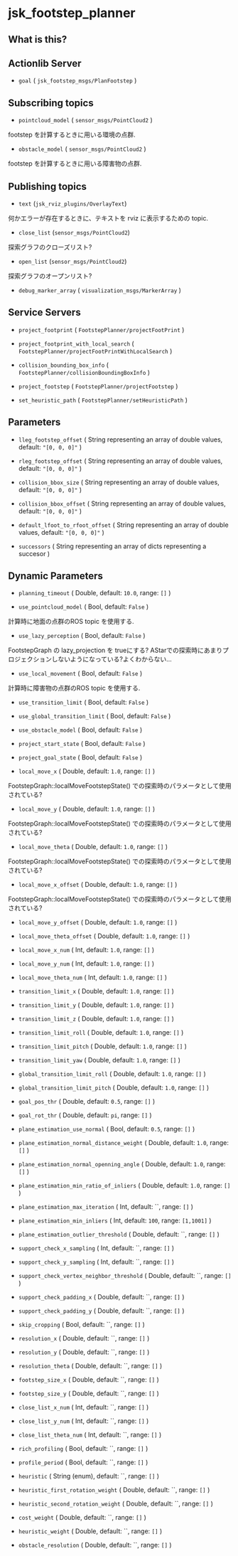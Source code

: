 # jsk\_footstep\_planner

## What is this?


## Actionlib Server

* `goal` ( `jsk_footstep_msgs/PlanFootstep` )


## Subscribing topics

* `pointcloud_model` ( `sensor_msgs/PointCloud2` )

footstep を計算するときに用いる環境の点群.

* `obstacle_model` ( `sensor_msgs/PointCloud2` )

footstep を計算するときに用いる障害物の点群.


## Publishing topics

* `text` (`jsk_rviz_plugins/OverlayText`)

何かエラーが存在するときに、テキストを rviz に表示するための topic.

* `close_list` (`sensor_msgs/PointCloud2`)

探索グラフのクローズリスト?

* `open_list` (`sensor_msgs/PointCloud2`)

探索グラフのオープンリスト?

* `debug_marker_array` ( `visualization_msgs/MarkerArray` )


## Service Servers

* `project_footprint` ( `FootstepPlanner/projectFootPrint` )

* `project_footprint_with_local_search` ( `FootstepPlanner/projectFootPrintWithLocalSearch` )

* `collision_bounding_box_info` ( `FootstepPlanner/collisionBoundingBoxInfo` )

* `project_footstep` ( `FootstepPlanner/projectFootstep` )

* `set_heuristic_path` ( `FootstepPlanner/setHeuristicPath` )


## Parameters

* `lleg_footstep_offset` ( String representing an array of double values, default: `"[0, 0, 0]"` )

* `rleg_footstep_offset` ( String representing an array of double values, default: `"[0, 0, 0]"` )

* `collision_bbox_size` ( String representing an array of double values, default: `"[0, 0, 0]"` )

* `collision_bbox_offset` ( String representing an array of double values, default: `"[0, 0, 0]"` )

* `default_lfoot_to_rfoot_offset` ( String representing an array of double values, default: `"[0, 0, 0]"` )

* `successors` ( String representing an array of dicts representing a succesor )


## Dynamic Parameters

* `planning_timeout` ( Double, default: `10.0`, range: `[]` )

* `use_pointcloud_model` ( Bool, default: `False` )

計算時に地面の点群のROS topic を使用する.

* `use_lazy_perception` ( Bool, default: `False` )

FootstepGraph の lazy_projection を trueにする?
AStarでの探索時にあまりプロジェクションしないようになっている?よくわからない...

* `use_local_movement` ( Bool, default: `False` )

計算時に障害物の点群のROS topic を使用する.

* `use_transition_limit` ( Bool, default: `False` )

* `use_global_transition_limit` ( Bool, default: `False` )

* `use_obstacle_model` ( Bool, default: `False` )

* `project_start_state` ( Bool, default: `False` )

* `project_goal_state` ( Bool, default: `False` )

* `local_move_x` ( Double, default: `1.0`, range: `[]` )

FootstepGraph::localMoveFootstepState() での探索時のパラメータとして使用されている?

* `local_move_y` ( Double, default: `1.0`, range: `[]` )

FootstepGraph::localMoveFootstepState() での探索時のパラメータとして使用されている?

* `local_move_theta` ( Double, default: `1.0`, range: `[]` )

FootstepGraph::localMoveFootstepState() での探索時のパラメータとして使用されている?

* `local_move_x_offset` ( Double, default: `1.0`, range: `[]` )

FootstepGraph::localMoveFootstepState() での探索時のパラメータとして使用されている?

* `local_move_y_offset` ( Double, default: `1.0`, range: `[]` )

* `local_move_theta_offset` ( Double, default: `1.0`, range: `[]` )

* `local_move_x_num` ( Int, default: `1.0`, range: `[]` )

* `local_move_y_num` ( Int, default: `1.0`, range: `[]` )

* `local_move_theta_num` ( Int, default: `1.0`, range: `[]` )

* `transition_limit_x` ( Double, default: `1.0`, range: `[]` )

* `transition_limit_y` ( Double, default: `1.0`, range: `[]` )

* `transition_limit_z` ( Double, default: `1.0`, range: `[]` )

* `transition_limit_roll` ( Double, default: `1.0`, range: `[]` )

* `transition_limit_pitch` ( Double, default: `1.0`, range: `[]` )

* `transition_limit_yaw` ( Double, default: `1.0`, range: `[]` )

* `global_transition_limit_roll` ( Double, default: `1.0`, range: `[]` )

* `global_transition_limit_pitch` ( Double, default: `1.0`, range: `[]` )

* `goal_pos_thr` ( Double, default: `0.5`, range: `[]` )

* `goal_rot_thr` ( Double, default: `pi`, range: `[]` )

* `plane_estimation_use_normal` ( Bool, default: `0.5`, range: `[]` )

* `plane_estimation_normal_distance_weight` ( Double, default: `1.0`, range: `[]` )

* `plane_estimation_normal_openning_angle` ( Double, default: `1.0`, range: `[]` )

* `plane_estimation_min_ratio_of_inliers` ( Double, default: `1.0`, range: `[]` )

* `plane_estimation_max_iteration` ( Int, default: ``, range: `[]` )

* `plane_estimation_min_inliers` ( Int, default: `100`, range: `[1,1001]` )

* `plane_estimation_outlier_threshold` ( Double, default: ``, range: `[]` )

* `support_check_x_sampling` ( Int, default: ``, range: `[]` )

* `support_check_y_sampling` ( Int, default: ``, range: `[]` )

* `support_check_vertex_neighbor_threshold` ( Double, default: ``, range: `[]` )

* `support_check_padding_x` ( Double, default: ``, range: `[]` )

* `support_check_padding_y` ( Double, default: ``, range: `[]` )

* `skip_cropping` ( Bool, default: ``, range: `[]` )

* `resolution_x` ( Double, default: ``, range: `[]` )

* `resolution_y` ( Double, default: ``, range: `[]` )

* `resolution_theta` ( Double, default: ``, range: `[]` )

* `footstep_size_x` ( Double, default: ``, range: `[]` )

* `footstep_size_y` ( Double, default: ``, range: `[]` )

* `close_list_x_num` ( Int, default: ``, range: `[]` )

* `close_list_y_num` ( Int, default: ``, range: `[]` )

* `close_list_theta_num` ( Int, default: ``, range: `[]` )

* `rich_profiling` ( Bool, default: ``, range: `[]` )

* `profile_period` ( Bool, default: ``, range: `[]` )

* `heuristic` ( String (enum), default: ``, range: `[]` )

* `heuristic_first_rotation_weight` ( Double, default: ``, range: `[]` )

* `heuristic_second_rotation_weight` ( Double, default: ``, range: `[]` )

* `cost_weight` ( Double, default: ``, range: `[]` )

* `heuristic_weight` ( Double, default: ``, range: `[]` )

* `obstacle_resolution` ( Double, default: ``, range: `[]` )

